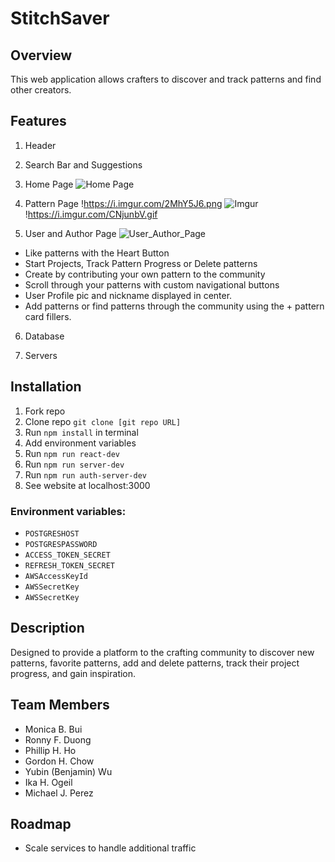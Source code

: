 # StitchSaver 

## Overview

This web application allows crafters to discover and track patterns and find other creators.


## Features

  1. Header



  2. Search Bar and Suggestions



  3. Home Page
  ![Home Page](https://i.imgur.com/3w0nPgT.png)


  4. Pattern Page
  !https://i.imgur.com/2MhY5J6.png
  ![Imgur](https://i.imgur.com/2MhY5J6.png)
  !https://i.imgur.com/CNjunbV.gif



  5. User and Author Page
  ![User_Author_Page](https://user-images.githubusercontent.com/73146132/115321886-a944d380-a139-11eb-9a47-183aa4bc5abd.gif)
  
  - Like patterns with the Heart Button
  - Start Projects, Track Pattern Progress or Delete patterns
  - Create by contributing your own pattern to the community
  - Scroll through your patterns with custom navigational buttons
  - User Profile pic and nickname displayed in center.
  - Add patterns or find patterns through the community using the + pattern card fillers.


  6. Database



  7. Servers


## Installation

  1. Fork repo
  2. Clone repo ```git clone [git repo URL]```
  3. Run ```npm install``` in terminal
  4. Add environment variables
  5. Run ```npm run react-dev```
  6. Run ```npm run server-dev```
  7. Run ```npm run auth-server-dev```
  8. See website at localhost:3000


### Environment variables: 

  - ```POSTGRESHOST```
  - ```POSTGRESPASSWORD```
  - ```ACCESS_TOKEN_SECRET```
  - ```REFRESH_TOKEN_SECRET```
  - ```AWSAccessKeyId```
  - ```AWSSecretKey```
  - ```AWSSecretKey```


## Description

Designed to provide a platform to the crafting community to discover new patterns, favorite patterns, add and delete patterns, track their project progress, and gain inspiration. 


## Team Members

  - Monica B. Bui
  - Ronny F. Duong
  - Phillip H. Ho
  - Gordon H. Chow
  - Yubin (Benjamin) Wu
  - Ika H. Ogeil
  - Michael J. Perez
 

## Roadmap

- Scale services to handle additional traffic
